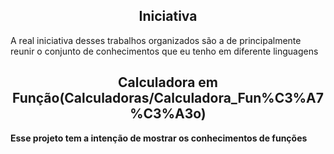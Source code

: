 <h2 align="center"><b>Iniciativa</b></h2>
<p> A real iniciativa desses trabalhos organizados são a de principalmente reunir o conjunto de conhecimentos que eu tenho em diferente linguagens </p>
<h2 align="center"><b>Calculadora em Função(Calculadoras/Calculadora_Fun%C3%A7%C3%A3o)<br></h2>
<p>Esse projeto tem a intenção de mostrar os conhecimentos de funções</p>
